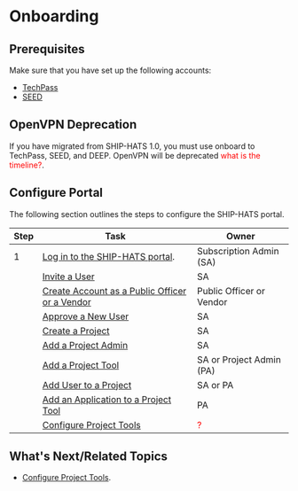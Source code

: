 # Onboarding 

## Prerequisites

Make sure that you have set up the following accounts:

- [TechPass]()
- [SEED]()

## OpenVPN Deprecation

If you have migrated from SHIP-HATS 1.0, you must use onboard to TechPass, SEED, and DEEP. OpenVPN will be deprecated <span style="color:red">what is the timeline?</span>.


## Configure Portal
The following section outlines the steps to configure the SHIP-HATS portal.

|Step|Task|Owner|
|---|---|---|
|1|[Log in to the SHIP-HATS portal](access-ship-hats-portal).|Subscription Admin (SA)|
||[Invite a User](https://docs.developer.tech.gov.sg/docs/ship-hats-portal-guide/#/manage-users?id=invite-users)|SA|
||[Create Account as a Public Officer or a Vendor](https://docs.developer.tech.gov.sg/docs/ship-hats-portal-guide/#/manage-users?id=create-account)|Public Officer or Vendor|
||[Approve a New User]()|SA|
||[Create a Project]()|SA|
||[Add a Project Admin]()|SA|  
||[Add a Project Tool]()|SA or Project Admin (PA)|
||[Add User to a Project]()|SA or PA|
||[Add an Application to a Project Tool]()|PA|
||[Configure Project Tools](https://docs.developer.tech.gov.sg/docs/ship-hats-tools-guide/#/tools-overview)|<span style="color:red">?</span>|

## What's Next/Related Topics
- [Configure Project Tools](https://docs.developer.tech.gov.sg/docs/ship-hats-tools-guide/#/tools-overview).

<!--

![Flowchart]()

![User Journey Image]()

https://jira.ship.gov.sg/browse/CODEX-179569
-->